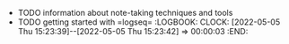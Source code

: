 - TODO information about note-taking techniques and tools
- TODO getting started with =logseq=
  :LOGBOOK:
  CLOCK: [2022-05-05 Thu 15:23:39]--[2022-05-05 Thu 15:23:42] =>  00:00:03
  :END: